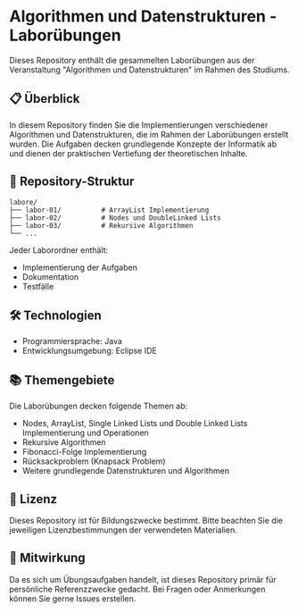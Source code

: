 # Algorithmen und Datenstrukturen - Laborübungen

Dieses Repository enthält die gesammelten Laborübungen aus der Veranstaltung "Algorithmen und Datenstrukturen" im Rahmen des Studiums.

## 📋 Überblick

In diesem Repository finden Sie die Implementierungen verschiedener Algorithmen und Datenstrukturen, die im Rahmen der Laborübungen erstellt wurden. Die Aufgaben decken grundlegende Konzepte der Informatik ab und dienen der praktischen Vertiefung der theoretischen Inhalte.

## 📁 Repository-Struktur

```
labore/
├── labor-01/          # ArrayList Implementierung
├── labor-02/          # Nodes und DoubleLinked Lists
├── labor-03/          # Rekursive Algorithmen
└── ...
```

Jeder Laborordner enthält:
- Implementierung der Aufgaben
- Dokumentation
- Testfälle

## 🛠️ Technologien

- Programmiersprache: Java
- Entwicklungsumgebung: Eclipse IDE

## 📚 Themengebiete

Die Laborübungen decken folgende Themen ab:
- Nodes, ArrayList, Single Linked Lists und Double Linked Lists Implementierung und Operationen
- Rekursive Algorithmen
- Fibonacci-Folge Implementierung
- Rücksackproblem (Knapsack Problem)
- Weitere grundlegende Datenstrukturen und Algorithmen

## 📝 Lizenz

Dieses Repository ist für Bildungszwecke bestimmt. Bitte beachten Sie die jeweiligen Lizenzbestimmungen der verwendeten Materialien.

## 🤝 Mitwirkung

Da es sich um Übungsaufgaben handelt, ist dieses Repository primär für persönliche Referenzzwecke gedacht. Bei Fragen oder Anmerkungen können Sie gerne Issues erstellen.
